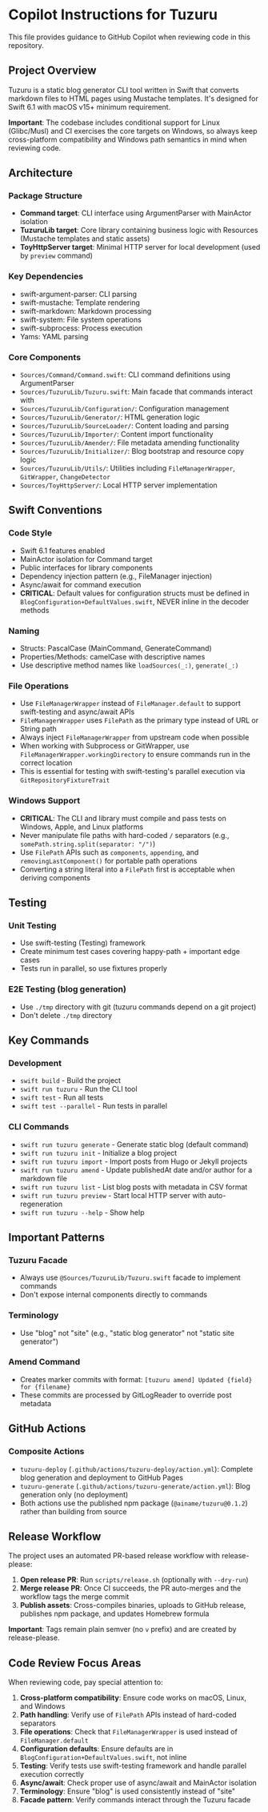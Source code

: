 # Copilot Instructions for Tuzuru

This file provides guidance to GitHub Copilot when reviewing code in this repository.

## Project Overview

Tuzuru is a static blog generator CLI tool written in Swift that converts markdown files to HTML pages using Mustache templates. It's designed for Swift 6.1 with macOS v15+ minimum requirement.

**Important**: The codebase includes conditional support for Linux (Glibc/Musl) and CI exercises the core targets on Windows, so always keep cross-platform compatibility and Windows path semantics in mind when reviewing code.

## Architecture

### Package Structure
- **Command target**: CLI interface using ArgumentParser with MainActor isolation
- **TuzuruLib target**: Core library containing business logic with Resources (Mustache templates and static assets)
- **ToyHttpServer target**: Minimal HTTP server for local development (used by `preview` command)

### Key Dependencies
- swift-argument-parser: CLI parsing
- swift-mustache: Template rendering
- swift-markdown: Markdown processing
- swift-system: File system operations
- swift-subprocess: Process execution
- Yams: YAML parsing

### Core Components
- `Sources/Command/Command.swift`: CLI command definitions using ArgumentParser
- `Sources/TuzuruLib/Tuzuru.swift`: Main facade that commands interact with
- `Sources/TuzuruLib/Configuration/`: Configuration management
- `Sources/TuzuruLib/Generator/`: HTML generation logic
- `Sources/TuzuruLib/SourceLoader/`: Content loading and parsing
- `Sources/TuzuruLib/Importer/`: Content import functionality
- `Sources/TuzuruLib/Amender/`: File metadata amending functionality
- `Sources/TuzuruLib/Initializer/`: Blog bootstrap and resource copy logic
- `Sources/TuzuruLib/Utils/`: Utilities including `FileManagerWrapper`, `GitWrapper`, `ChangeDetector`
- `Sources/ToyHttpServer/`: Local HTTP server implementation

## Swift Conventions

### Code Style
- Swift 6.1 features enabled
- MainActor isolation for Command target
- Public interfaces for library components
- Dependency injection pattern (e.g., FileManager injection)
- Async/await for command execution
- **CRITICAL**: Default values for configuration structs must be defined in `BlogConfiguration+DefaultValues.swift`, NEVER inline in the decoder methods

### Naming
- Structs: PascalCase (MainCommand, GenerateCommand)
- Properties/Methods: camelCase with descriptive names
- Use descriptive method names like `loadSources(_:)`, `generate(_:)`

### File Operations
- Use `FileManagerWrapper` instead of `FileManager.default` to support swift-testing and async/await APIs
- `FileManagerWrapper` uses `FilePath` as the primary type instead of URL or String path
- Always inject `FileManagerWrapper` from upstream code when possible
- When working with Subprocess or GitWrapper, use `FileManagerWrapper.workingDirectory` to ensure commands run in the correct location
- This is essential for testing with swift-testing's parallel execution via `GitRepositoryFixtureTrait`

### Windows Support
- **CRITICAL**: The CLI and library must compile and pass tests on Windows, Apple, and Linux platforms
- Never manipulate file paths with hard-coded `/` separators (e.g., `somePath.string.split(separator: "/")`)
- Use `FilePath` APIs such as `components`, `appending`, and `removingLastComponent()` for portable path operations
- Converting a string literal into a `FilePath` first is acceptable when deriving components

## Testing

### Unit Testing
- Use swift-testing (Testing) framework
- Create minimum test cases covering happy-path + important edge cases
- Tests run in parallel, so use fixtures properly

### E2E Testing (blog generation)
- Use `./tmp` directory with git (tuzuru commands depend on a git project)
- Don't delete `./tmp` directory

## Key Commands

### Development
- `swift build` - Build the project
- `swift run tuzuru` - Run the CLI tool
- `swift test` - Run all tests
- `swift test --parallel` - Run tests in parallel

### CLI Commands
- `swift run tuzuru generate` - Generate static blog (default command)
- `swift run tuzuru init` - Initialize a blog project
- `swift run tuzuru import` - Import posts from Hugo or Jekyll projects
- `swift run tuzuru amend` - Update publishedAt date and/or author for a markdown file
- `swift run tuzuru list` - List blog posts with metadata in CSV format
- `swift run tuzuru preview` - Start local HTTP server with auto-regeneration
- `swift run tuzuru --help` - Show help

## Important Patterns

### Tuzuru Facade
- Always use `@Sources/TuzuruLib/Tuzuru.swift` facade to implement commands
- Don't expose internal components directly to commands

### Terminology
- Use "blog" not "site" (e.g., "static blog generator" not "static site generator")

### Amend Command
- Creates marker commits with format: `[tuzuru amend] Updated {field} for {filename}`
- These commits are processed by GitLogReader to override post metadata

## GitHub Actions

### Composite Actions
- `tuzuru-deploy` (`.github/actions/tuzuru-deploy/action.yml`): Complete blog generation and deployment to GitHub Pages
- `tuzuru-generate` (`.github/actions/tuzuru-generate/action.yml`): Blog generation only (no deployment)
- Both actions use the published npm package (`@ainame/tuzuru@0.1.2`) rather than building from source

## Release Workflow

The project uses an automated PR-based release workflow with release-please:

1. **Open release PR**: Run `scripts/release.sh` (optionally with `--dry-run`)
2. **Merge release PR**: Once CI succeeds, the PR auto-merges and the workflow tags the merge commit
3. **Publish assets**: Cross-compiles binaries, uploads to GitHub release, publishes npm package, and updates Homebrew formula

**Important**: Tags remain plain semver (no `v` prefix) and are created by release-please.

## Code Review Focus Areas

When reviewing code, pay special attention to:

1. **Cross-platform compatibility**: Ensure code works on macOS, Linux, and Windows
2. **Path handling**: Verify use of `FilePath` APIs instead of hard-coded separators
3. **File operations**: Check that `FileManagerWrapper` is used instead of `FileManager.default`
4. **Configuration defaults**: Ensure defaults are in `BlogConfiguration+DefaultValues.swift`, not inline
5. **Testing**: Verify tests use swift-testing framework and handle parallel execution correctly
6. **Async/await**: Check proper use of async/await and MainActor isolation
7. **Terminology**: Ensure "blog" is used consistently instead of "site"
8. **Facade pattern**: Verify commands interact through the Tuzuru facade
